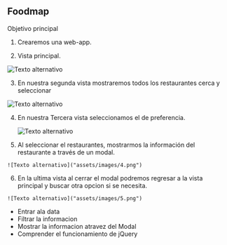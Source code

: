## Foodmap

Objetivo principal


1. Crearemos una web-app.

2.  Vista principal.

 ![Texto alternativo]("assets/images/1.png")


 3. En nuestra segunda vista mostraremos todos los restaurantes cerca y seleccionar

  ![Texto alternativo]("assets/images/2.png")

  4. En nuestra Tercera vista seleccionamos el de preferencia.

      ![Texto alternativo]("assets/images/3.png")

  5. Al seleccionar el restaurantes, mostrarmos la información del restaurante a través de un modal.

    ![Texto alternativo]("assets/images/4.png")

  6. En la ultima vista al cerrar el modal podremos regresar a la vista principal y buscar otra opcion si se necesita.

    ![Texto alternativo]("assets/images/5.png")




- Entrar ala data
- Filtrar la informacion
- Mostrar la informacion atravez del Modal
- Comprender el funcionamiento de jQuery 

